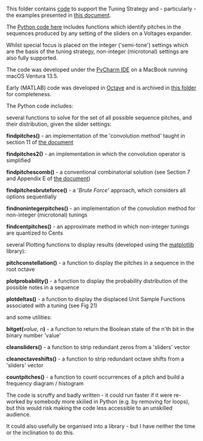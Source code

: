 This folder contains [code](https://github.com/m0xpd/TuningStrategyForVoltages/blob/main/Code/Tuning%20Voltages) to support the Tuning Strategy and - particularly - the examples presented in [this document](https://github.com/m0xpd/TuningStrategyForVoltages/blob/main/Documentation/Voltages%20Draft%201.pdf).

The [Python code here](https://github.com/m0xpd/TuningStrategyForVoltages/blob/main/Code/Tuning%20Voltages) includes functions which identify  pitches in the sequences produced by any setting of the
sliders on a Voltages expander.

Whilst special focus is placed on the integer ('semi-tone') settings which are the basis of the tuning strategy, non-integer 
(microtonal) settings are also fully supported.

The code was developed under the [PyCharm IDE](https://www.jetbrains.com/pycharm/) on a MacBook running macOS Ventura 13.5.

Early (MATLAB) code was developed in [Octave](https://octave.org/) and is archived in [this folder](https://github.com/m0xpd/TuningStrategyForVoltages/tree/main/Code/MATLAB) for completeness.

The Python code includes:

several functions to solve for the set of all possible sequence pitches, and their distribution,  given the slider settings:

**findpitches()** -      an implementation of the 'convolution method' taught in section 11 of [the document](https://github.com/m0xpd/TuningStrategyForVoltages/blob/main/Documentation/Voltages%20Draft%201.pdf)

**findpitches2()** -     an implementation in which the convolution operator is simplified
 
**findpitchescomb()** -  a conventional combinatorial solution (see Section 7 and Appendix E of [the document](https://github.com/m0xpd/TuningStrategyForVoltages/blob/main/Documentation/Voltages%20Draft%201.pdf))
 
**findpitchesbruteforce()** -  a '*Brute Force*' approach, which considers all options sequentially

**findnonintegerpitches()** -  an implementation of the convolution method for non-integer (microtonal) tunings

**findcentpitches()** -        an approximate method in which non-integer tunings are quantized to Cents

several Plotting functions to display results (developed using the [matplotlib](https://matplotlib.org/) library):

**pitchconstellation()** -  a function to display the pitches in a sequence in the root octave
 
**plotprobability()** -     a function to display the probability distribution of the possible notes in a sequence

**plotdeltas()** -          a function to display the displaced Unit Sample Functions associated with a tuning (see Fig 21)


and some utilities:

**bitget(**_value, n_**)** -    a function to return the Boolean state of the n'th bit in the binary number 'value'

**cleansliders()** -      a function to strip redundant zeros from a 'sliders' vector

**cleanoctaveshifts()** - a function to strip redundant octave shifts from a 'sliders' vector

**countpitches()** -      a function to count occurrences of a pitch and build a frequency diagram / histogram


The code is scruffy and badly written - it could run faster if it were re-worked by somebody more skiiled in Python 
(e.g. by removing for loops), but this would risk making the code less accessible to an unskilled audience. 

It could also usefully be organised into a library - but I have neither the time or the inclination to do this. 
